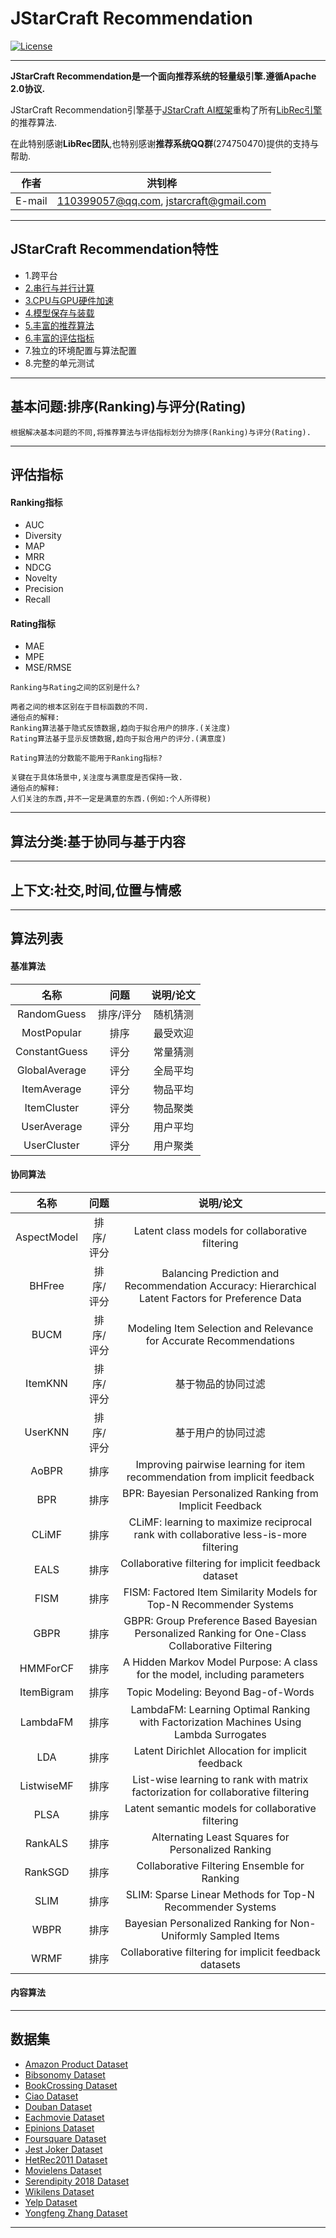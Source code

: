JStarCraft Recommendation
==========

[![License](https://img.shields.io/badge/license-Apache%202-4EB1BA.svg)](https://www.apache.org/licenses/LICENSE-2.0.html)

*****

**JStarCraft Recommendation是一个面向推荐系统的轻量级引擎.遵循Apache 2.0协议.**

JStarCraft Recommendation引擎基于[JStarCraft AI框架](https://github.com/HongZhaoHua/jstarcraft-ai-1.0)重构了所有[LibRec引擎](https://github.com/guoguibing/librec)的推荐算法.

在此特别感谢**LibRec团队**,也特别感谢**推荐系统QQ群**(274750470)提供的支持与帮助.

|作者|洪钊桦|
|---|---
|E-mail|110399057@qq.com, jstarcraft@gmail.com

*****

## JStarCraft Recommendation特性

* 1.跨平台
* [2.串行与并行计算](https://github.com/HongZhaoHua/jstarcraft-ai-1.0)
* [3.CPU与GPU硬件加速](https://github.com/HongZhaoHua/jstarcraft-ai-1.0)
* [4.模型保存与装载](https://github.com/HongZhaoHua/jstarcraft-ai-1.0)
* [5.丰富的推荐算法](#算法列表)
* [6.丰富的评估指标](#评估指标)
* 7.独立的环境配置与算法配置
* 8.完整的单元测试

*****

## 基本问题:排序(Ranking)与评分(Rating)

```
根据解决基本问题的不同,将推荐算法与评估指标划分为排序(Ranking)与评分(Rating).
```

*****

## 评估指标

#### Ranking指标
- AUC
- Diversity
- MAP
- MRR
- NDCG
- Novelty
- Precision
- Recall

#### Rating指标
- MAE
- MPE
- MSE/RMSE

```
Ranking与Rating之间的区别是什么?

两者之间的根本区别在于目标函数的不同.
通俗点的解释:
Ranking算法基于隐式反馈数据,趋向于拟合用户的排序.(关注度)
Rating算法基于显示反馈数据,趋向于拟合用户的评分.(满意度)
```

```
Rating算法的分数能不能用于Ranking指标?

关键在于具体场景中,关注度与满意度是否保持一致.
通俗点的解释:
人们关注的东西,并不一定是满意的东西.(例如:个人所得税)
```

*****

## 算法分类:基于协同与基于内容

*****

## 上下文:社交,时间,位置与情感

*****

## 算法列表

#### 基准算法

| 名称 | 问题 | 说明/论文 |
| :----: | :----: | :----: |
| RandomGuess | 排序/评分 | 随机猜测 |
| MostPopular | 排序 | 最受欢迎 |
| ConstantGuess | 评分 | 常量猜测 |
| GlobalAverage | 评分 | 全局平均 |
| ItemAverage | 评分 | 物品平均 |
| ItemCluster | 评分 | 物品聚类 |
| UserAverage | 评分 | 用户平均 |
| UserCluster | 评分 | 用户聚类 |

#### 协同算法

| 名称 | 问题 | 说明/论文 |
| :----: | :----: | :----: |
| AspectModel | 排序/评分 | Latent class models for collaborative filtering |
| BHFree | 排序/评分 | Balancing Prediction and Recommendation Accuracy: Hierarchical Latent Factors for Preference Data |
| BUCM | 排序/评分 | Modeling Item Selection and Relevance for Accurate Recommendations |
| ItemKNN | 排序/评分 | 基于物品的协同过滤 |
| UserKNN | 排序/评分 | 基于用户的协同过滤 |
| AoBPR | 排序 | Improving pairwise learning for item recommendation from implicit feedback |
| BPR | 排序 | BPR: Bayesian Personalized Ranking from Implicit Feedback |
| CLiMF | 排序 | CLiMF: learning to maximize reciprocal rank with collaborative less-is-more filtering |
| EALS | 排序 | Collaborative filtering for implicit feedback dataset |
| FISM | 排序 | FISM: Factored Item Similarity Models for Top-N Recommender Systems |
| GBPR | 排序 | GBPR: Group Preference Based Bayesian Personalized Ranking for One-Class Collaborative Filtering |
| HMMForCF | 排序 | A Hidden Markov Model Purpose: A class for the model, including parameters |
| ItemBigram | 排序 | Topic Modeling: Beyond Bag-of-Words |
| LambdaFM | 排序 | LambdaFM: Learning Optimal Ranking with Factorization Machines Using Lambda Surrogates |
| LDA | 排序 | Latent Dirichlet Allocation for implicit feedback |
| ListwiseMF | 排序 | List-wise learning to rank with matrix factorization for collaborative filtering |
| PLSA | 排序 | Latent semantic models for collaborative filtering |
| RankALS | 排序 | Alternating Least Squares for Personalized Ranking |
| RankSGD | 排序 | Collaborative Filtering Ensemble for Ranking |
| SLIM | 排序 | SLIM: Sparse Linear Methods for Top-N Recommender Systems |
| WBPR | 排序 | Bayesian Personalized Ranking for Non-Uniformly Sampled Items |
| WRMF | 排序 | Collaborative filtering for implicit feedback datasets |

#### 内容算法



*****

## 数据集

* [Amazon Product Dataset](http://jmcauley.ucsd.edu/data/amazon/)
* [Bibsonomy Dataset](https://www.kde.cs.uni-kassel.de/wp-content/uploads/bibsonomy/)
* [BookCrossing Dataset](https://grouplens.org/datasets/book-crossing/)
* [Ciao Dataset](https://www.cse.msu.edu/~tangjili/datasetcode/truststudy.htm)
* [Douban Dataset](http://smiles.xjtu.edu.cn/Download/Download_Douban.html)
* [Eachmovie Dataset](https://grouplens.org/datasets/eachmovie/)
* [Epinions Dataset](http://www.trustlet.org/epinions.html)
* [Foursquare Dataset](https://sites.google.com/site/yangdingqi/home/foursquare-dataset)
* [Jest Joker Dataset](https://grouplens.org/datasets/jester/)
* [HetRec2011 Dataset](https://grouplens.org/datasets/hetrec-2011/)
* [Movielens Dataset](https://grouplens.org/datasets/movielens/)
* [Serendipity 2018 Dataset](https://grouplens.org/datasets/serendipity-2018/)
* [Wikilens Dataset](https://grouplens.org/datasets/wikilens/)
* [Yelp Dataset](https://www.yelp.com/dataset)
* [Yongfeng Zhang Dataset](http://yongfeng.me/dataset/)

*****
